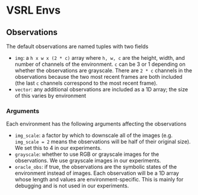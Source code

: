# VSRL Envs

## Observations

The default observations are named tuples with two fields

* `img`: a `h x w x (2 * c)` array where `h, w, c` are the height, width, and number of channels of the environment. `c` can be 3 or 1 depending on whether the observations are grayscale. There are `2 * c` channels in the observations because the two most recent frames are both included (the last `c` channels correspond to the most recent frame).
* `vector`: any additional observations are included as a 1D array; the size of this varies by environment

### Arguments

Each environment has the following arguments affecting the observations

* `img_scale`: a factor by which to downscale all of the images (e.g. `img_scale = 2` means the observations will be half of their original size). We set this to 4 in our experiments.
* `grayscale`: whether to use RGB or grayscale images for the observations. We use grayscale images in our experiments.
* `oracle_obs`: if true, the observations are the symbolic states of the environment instead of images. Each observation will be a 1D array whose length and values are environment-specific. This is mainly for debugging and is not used in our experiments.
